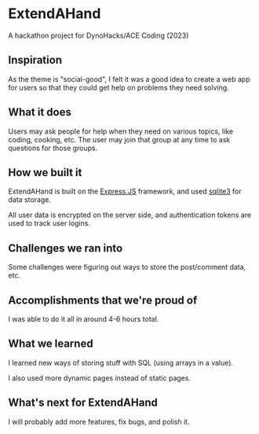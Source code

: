 # ExtendAHand

A hackathon project for DynoHacks/ACE Coding (2023)

## Inspiration

As the theme is "social-good", I felt it was a good idea to create a web app for users so that they could get help on problems they need solving.

## What it does

Users may ask people for help when they need on various topics, like coding, cooking, etc. The user may join that group at any time to ask questions for those groups.

## How we built it

ExtendAHand is built on the [Express.JS](https://expressjs.com) framework, and used [sqlite3](https://www.npmjs.com/package/sqlite3) for data storage.

All user data is encrypted on the server side, and authentication tokens are used to track user logins.

## Challenges we ran into

Some challenges were figuring out ways to store the post/comment data, etc.


## Accomplishments that we're proud of

I was able to do it all in around 4-6 hours total.

## What we learned

I learned new ways of storing stuff with SQL (using arrays in a value).

I also used more dynamic pages instead of static pages.

## What's next for ExtendAHand

I will probably add more features, fix bugs, and polish it.